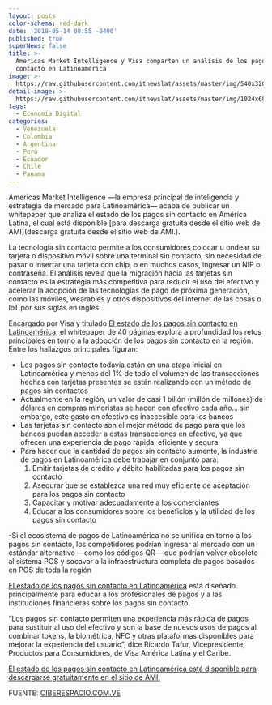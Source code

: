 ```yaml
---
layout: posts
color-schema: red-dark
date: '2018-05-14 08:55 -0400'
published: true
superNews: false
title: >-
  Americas Market Intelligence y Visa comparten un análisis de los pagos sin
  contacto en Latinoamérica 
image: >-
  https://raw.githubusercontent.com/itnewslat/assets/master/img/540x320/Visa-Card-p.jpg
detail-image: >-
  https://raw.githubusercontent.com/itnewslat/assets/master/img/1024x680/Visa-Card-g.jpg
tags:
  - Economía Digital
categories:
  - Venezuela
  - Colombia
  - Argentina
  - Perú
  - Ecuador
  - Chile
  - Panama
---
```

Americas Market Intelligence —la empresa principal de inteligencia y estrategia de mercado para Latinoamérica— acaba de publicar un whitepaper que analiza el estado de los pagos sin contacto en América Latina, el cual está disponible [para descarga gratuita desde el sitio web de AMI](descarga gratuita desde el sitio web de AMI.). 

La tecnología sin contacto permite a los consumidores colocar u ondear su tarjeta o dispositivo móvil sobre una terminal sin contacto, sin necesidad de pasar o insertar una tarjeta con chip, o en muchos casos, ingresar un NIP o contraseña. El análisis revela que la migración hacia las tarjetas sin contacto es la estrategia más competitiva para reducir el uso del efectivo y acelerar la adopción de las tecnologías de pago de próxima generación, como las móviles, wearables y otros dispositivos del internet de las cosas o IoT por sus siglas en inglés. 

Encargado por Visa y titulado [El estado de los pagos sin contacto en Latinoamérica](http://amiperspectiva.americasmi.com/pagos-sin-contacto-en-latinoamerica-informe/), el whitepaper de 40 páginas explora a profundidad los retos principales en torno a la adopción de los pagos sin contacto en la región. Entre los hallazgos principales figuran:

- Los pagos sin contacto todavía están en una etapa inicial en Latinoamérica y menos del 1% de todo el volumen de las transacciones hechas con tarjetas presentes se están realizando con un método de pagos sin contactos  
- Actualmente en la región, un valor de casi 1 billón (millón de millones) de dólares en compras minoristas se hacen con efectivo cada año… sin embargo, este gasto en efectivo es inaccesible para los bancos
- Las tarjetas sin contacto son el mejor método de pago para que los bancos puedan acceder a estas transacciones en efectivo, ya que ofrecen una experiencia de pago rápida, eficiente y segura
- Para hacer que la cantidad de pagos sin contacto aumente, la industria de pagos en Latinoamérica debe trabajar en conjunto para:
	1. Emitir tarjetas de crédito y débito habilitadas para los pagos sin contacto 
	2. Asegurar que se establezca una red muy eficiente de aceptación para los pagos sin contacto 
	3. Capacitar y motivar adecuadamente a los comerciantes
	4. Educar a los consumidores sobre los beneficios y la utilidad de los pagos sin contacto 

-Si el ecosistema de pagos de Latinoamérica no se unifica en torno a los pagos sin contacto, los competidores podrían ingresar al mercado con un estándar alternativo —como los códigos QR— que podrían volver obsoleto al sistema POS y socavar a la infraestructura completa de pagos basados en POS de toda la región  

[El estado de los pagos sin contacto en Latinoamérica](http://amiperspectiva.americasmi.com/pagos-sin-contacto-en-latinoamerica-informe/) está diseñado principalmente para educar a los profesionales de pagos y a las instituciones financieras sobre los pagos sin contacto.

“Los pagos sin contacto permiten una experiencia más rápida de pagos para sustituir al uso del efectivo y son la base de nuevos usos de pagos al combinar tokens, la biométrica, NFC y otras plataformas disponibles para mejorar la experiencia del usuario”, dice Ricardo Tafur, Vicepresidente, Productos para Consumidores, de Visa América Latina y el Caribe.  

[El estado de los pagos sin contacto en Latinoamérica está disponible para descargarse gratuitamente en el sitio de AMI.](http://amiperspectiva.americasmi.com/pagos-sin-contacto-en-latinoamerica-informe/)

FUENTE: [CIBERESPACIO.COM.VE](http://www.ciberespacio.com.ve/2018/05/industria/ami-y-visa-comparten-un-analisis-de-los-pagos-sin-contacto-en-latinoamerica/)